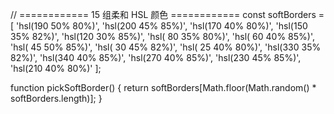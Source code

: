 // ============ 15 组柔和 HSL 颜色 ============
const softBorders = [
  'hsl(190 50% 80%)', 
  'hsl(200 45% 85%)',
  'hsl(170 40% 80%)', 
  'hsl(150 35% 82%)', 
  'hsl(120 30% 85%)', 
  'hsl( 80 35% 80%)', 
  'hsl( 60 40% 85%)', 
  'hsl( 45 50% 85%)', 
  'hsl( 30 45% 82%)', 
  'hsl( 25 40% 80%)', 
  'hsl(330 35% 82%)', 
  'hsl(340 40% 85%)', 
  'hsl(270 40% 85%)',
  'hsl(230 45% 85%)',
  'hsl(210 40% 80%)'
];


function pickSoftBorder() {
  return softBorders[Math.floor(Math.random() * softBorders.length)];
}

